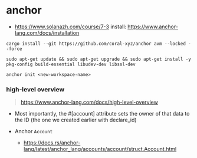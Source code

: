 # anchor


- https://www.solanazh.com/course/7-3
install: https://www.anchor-lang.com/docs/installation





```
cargo install --git https://github.com/coral-xyz/anchor avm --locked --force

sudo apt-get update && sudo apt-get upgrade && sudo apt-get install -y pkg-config build-essential libudev-dev libssl-dev
```


```
anchor init <new-workspace-name>
```



### high-level overview

> https://www.anchor-lang.com/docs/high-level-overview



- Most importantly, the #[account] attribute sets the owner of that data to the ID (the one we created earlier with declare_id)



- Anchor `Account`
  - https://docs.rs/anchor-lang/latest/anchor_lang/accounts/account/struct.Account.html








